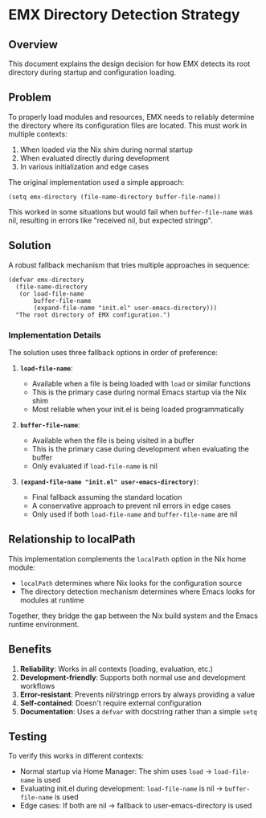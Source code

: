 # EMX Directory Detection Strategy

## Overview

This document explains the design decision for how EMX detects its root directory during startup and configuration loading.

## Problem

To properly load modules and resources, EMX needs to reliably determine the directory where its configuration files are located. This must work in multiple contexts:

1. When loaded via the Nix shim during normal startup
2. When evaluated directly during development
3. In various initialization and edge cases

The original implementation used a simple approach:

```elisp
(setq emx-directory (file-name-directory buffer-file-name))
```

This worked in some situations but would fail when `buffer-file-name` was nil, resulting in errors like "received nil, but expected stringp".

## Solution

A robust fallback mechanism that tries multiple approaches in sequence:

```elisp
(defvar emx-directory
  (file-name-directory
   (or load-file-name
       buffer-file-name
       (expand-file-name "init.el" user-emacs-directory)))
  "The root directory of EMX configuration.")
```

### Implementation Details

The solution uses three fallback options in order of preference:

1. **`load-file-name`**:
   - Available when a file is being loaded with `load` or similar functions
   - This is the primary case during normal Emacs startup via the Nix shim
   - Most reliable when your init.el is being loaded programmatically

2. **`buffer-file-name`**:
   - Available when the file is being visited in a buffer
   - This is the primary case during development when evaluating the buffer
   - Only evaluated if `load-file-name` is nil

3. **`(expand-file-name "init.el" user-emacs-directory)`**:
   - Final fallback assuming the standard location
   - A conservative approach to prevent nil errors in edge cases
   - Only used if both `load-file-name` and `buffer-file-name` are nil

## Relationship to localPath

This implementation complements the `localPath` option in the Nix home module:

- `localPath` determines where Nix looks for the configuration source
- The directory detection mechanism determines where Emacs looks for modules at runtime

Together, they bridge the gap between the Nix build system and the Emacs runtime environment.

## Benefits

1. **Reliability**: Works in all contexts (loading, evaluation, etc.)
2. **Development-friendly**: Supports both normal use and development workflows
3. **Error-resistant**: Prevents nil/stringp errors by always providing a value
4. **Self-contained**: Doesn't require external configuration
5. **Documentation**: Uses a `defvar` with docstring rather than a simple `setq`

## Testing

To verify this works in different contexts:
- Normal startup via Home Manager: The shim uses `load` → `load-file-name` is used
- Evaluating init.el during development: `load-file-name` is nil → `buffer-file-name` is used
- Edge cases: If both are nil → fallback to user-emacs-directory is used